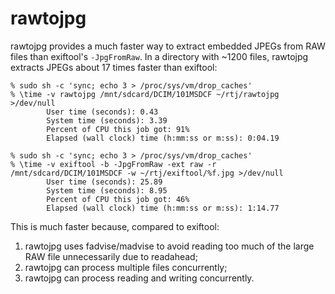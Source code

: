 # rawtojpg

rawtojpg provides a much faster way to extract embedded JPEGs from RAW files
than exiftool's `-JpgFromRaw`. In a directory with ~1200 files, rawtojpg
extracts JPEGs about 17 times faster than exiftool:

    % sudo sh -c 'sync; echo 3 > /proc/sys/vm/drop_caches'
    % \time -v rawtojpg /mnt/sdcard/DCIM/101MSDCF ~/rtj/rawtojpg >/dev/null
            User time (seconds): 0.43
            System time (seconds): 3.39
            Percent of CPU this job got: 91%
            Elapsed (wall clock) time (h:mm:ss or m:ss): 0:04.19

    % sudo sh -c 'sync; echo 3 > /proc/sys/vm/drop_caches'
    % \time -v exiftool -b -JpgFromRaw -ext raw -r /mnt/sdcard/DCIM/101MSDCF -w ~/rtj/exiftool/%f.jpg >/dev/null
            User time (seconds): 25.89
            System time (seconds): 8.95
            Percent of CPU this job got: 46%
            Elapsed (wall clock) time (h:mm:ss or m:ss): 1:14.77

This is much faster because, compared to exiftool:

1. rawtojpg uses fadvise/madvise to avoid reading too much of the large RAW
   file unnecessarily due to readahead;
2. rawtojpg can process multiple files concurrently;
3. rawtojpg can process reading and writing concurrently.

